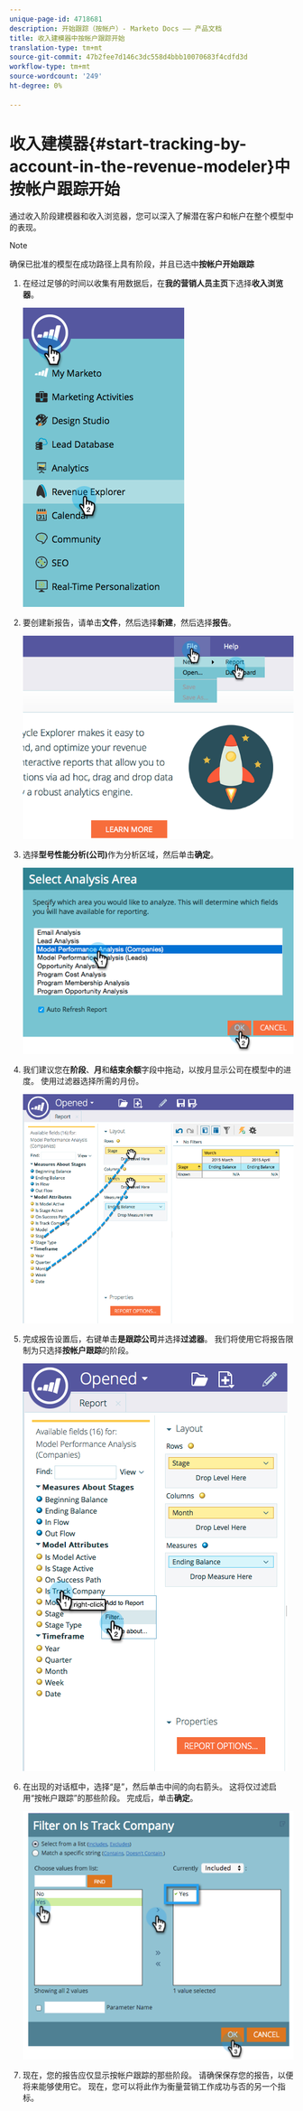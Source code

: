```yaml
---
unique-page-id: 4718681
description: 开始跟踪（按帐户）- Marketo Docs —— 产品文档
title: 收入建模器中按帐户跟踪开始
translation-type: tm+mt
source-git-commit: 47b2fee7d146c3dc558d4bbb10070683f4cdfd3d
workflow-type: tm+mt
source-wordcount: '249'
ht-degree: 0%

---
```



# 收入建模器{#start-tracking-by-account-in-the-revenue-modeler}中按帐户跟踪开始

通过收入阶段建模器和收入浏览器，您可以深入了解潜在客户和帐户在整个模型中的表现。

>[!NOTE]
>
>确保已批准的模型在成功路径上具有阶段，并且已选中&#x200B;**按帐户开始跟踪**

1. 在经过足够的时间以收集有用数据后，在&#x200B;**我的营销人员主页**&#x200B;下选择&#x200B;**收入浏览器**。

   ![](assets/image2015-4-29-16-3a36-3a2.png)

1. 要创建新报告，请单击&#x200B;**文件**，然后选择&#x200B;**新建**，然后选择&#x200B;**报告**。

   ![](assets/image2015-4-29-16-3a38-3a44.png)

1. 选择&#x200B;**型号性能分析(公司)**&#x200B;作为分析区域，然后单击&#x200B;**确定**。

   ![](assets/image2015-4-29-16-3a41-3a47.png)

1. 我们建议您在&#x200B;**阶段**、**月**&#x200B;和&#x200B;**结束余额**&#x200B;字段中拖动，以按月显示公司在模型中的进度。 使用过滤器选择所需的月份。

   ![](assets/image2015-4-29-17-3a16-3a1.png)

1. 完成报告设置后，右键单击&#x200B;**是跟踪公司**&#x200B;并选择&#x200B;**过滤器**。 我们将使用它将报告限制为只选择&#x200B;**按帐户跟踪**&#x200B;的阶段。

   ![](assets/image2015-4-29-17-3a18-3a9.png)

1. 在出现的对话框中，选择“是”，然后单击中间的向右箭头。 这将仅过滤启用“按帐户跟踪”的那些阶段。 完成后，单击&#x200B;**确定**。

   ![](assets/image2015-6-9-16-3a21-3a3.png)

1. 现在，您的报告应仅显示按帐户跟踪的那些阶段。 请确保保存您的报告，以便将来能够使用它。 现在，您可以将此作为衡量营销工作成功与否的另一个指标。


